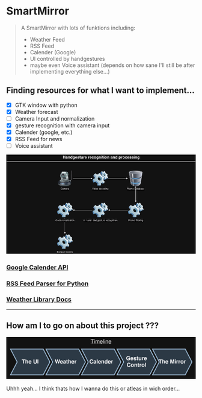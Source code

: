 # SmartMirror

> A SmartMirror with lots of funktions including:
> - Weather Feed 
> - RSS Feed 
> - Calender (Google)
> - UI controlled by handgestures 
> - maybe even Voice assistant (depends on how sane I'll still be after implementing everything else...)

## Finding resources for what I want to implement...
- [x] GTK window with python
- [x] Weather forecast
- [ ] Camera Input and normalization
- [x] gesture recognition with camera input
- [x] Calender (google, etc.)
- [x] RSS Feed for news 
- [ ] Voice assistant

![handgesture-recognition-and-processing](./readme/handgesture-recognition-and-processing.png) 

### [Google Calender API](https://github.com/kuzmoyev/google-calendar-simple-api)

### [RSS Feed Parser for Python](https://www.tutorialspoint.com/python_text_processing/python_reading_rss_feed.htm)

### [Weather Library Docs](https://python-weather.readthedocs.io/en/latest/)

---

## How am I to go on about this project ???

![timeline](./readme/timeline.png) 

Uhhh yeah... I think thats how I wanna do this or atleas in wich order... 
